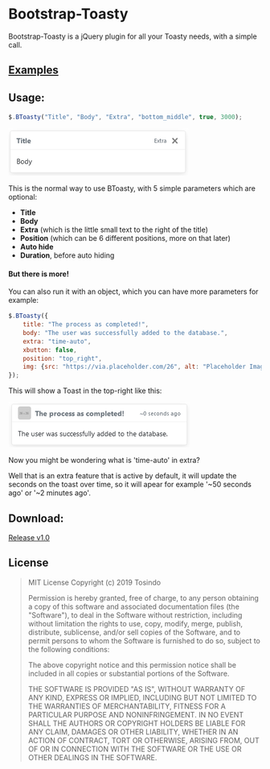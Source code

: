# Bootstrap-Toasty

Bootstrap-Toasty is a jQuery plugin for all your Toasty needs, with a simple call.


## [Examples](https://tosindo.github.io/Bootstrap-Toasty/)


## Usage:

```javascript
$.BToasty("Title", "Body", "Extra", "bottom_middle", true, 3000);
```
![Toast Example #1](assets/imgs/Toast-Example.png)

This is the normal way to use BToasty, with 5 simple parameters which are optional:

* **Title**
* **Body**
* **Extra** (which is the little small text to the right of the title)
* **Position** (which can be 6 different positions, more on that later)
* **Auto hide**
* **Duration**, before auto hiding

#### But there is more!
You can also run it with an object, which you can have more parameters for example:

```javascript
$.BToasty({
    title: "The process as completed!",
    body: "The user was successfully added to the database.",
    extra: "time-auto",
    xbutton: false,
    position: "top_right",
    img: {src: "https://via.placeholder.com/26", alt: "Placeholder Image"},
});
```

This will show a Toast in the top-right like this:

![Toast Example #2](assets/imgs/Toast-Example2.png)

Now you might be wondering what is 'time-auto' in extra?

Well that is an extra feature that is active by default, it will update the seconds on the toast over time, so it will apear for example '~50 seconds ago' or '~2 minutes ago'.


## Download:

[Release v1.0](https://github.com/Tosindo/Bootstrap-Toasty/releases/latest)


## License


> MIT License
> Copyright (c) 2019 Tosindo
>
> Permission is hereby granted, free of charge, to any person obtaining a copy
> of this software and associated documentation files (the "Software"), to deal
> in the Software without restriction, including without limitation the rights
> to use, copy, modify, merge, publish, distribute, sublicense, and/or sell
> copies of the Software, and to permit persons to whom the Software is
> furnished to do so, subject to the following conditions:
>
> The above copyright notice and this permission notice shall be included in all
> copies or substantial portions of the Software.
>
> THE SOFTWARE IS PROVIDED "AS IS", WITHOUT WARRANTY OF ANY KIND, EXPRESS OR
> IMPLIED, INCLUDING BUT NOT LIMITED TO THE WARRANTIES OF MERCHANTABILITY,
> FITNESS FOR A PARTICULAR PURPOSE AND NONINFRINGEMENT. IN NO EVENT SHALL THE
> AUTHORS OR COPYRIGHT HOLDERS BE LIABLE FOR ANY CLAIM, DAMAGES OR OTHER
> LIABILITY, WHETHER IN AN ACTION OF CONTRACT, TORT OR OTHERWISE, ARISING FROM,
> OUT OF OR IN CONNECTION WITH THE SOFTWARE OR THE USE OR OTHER DEALINGS IN THE
> SOFTWARE.

